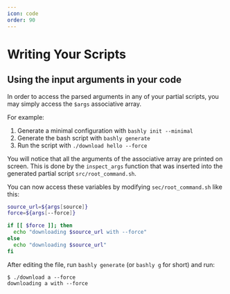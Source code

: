 ```yaml
---
icon: code
order: 90
---
```


# Writing Your Scripts

## Using the input arguments in your code

In order to access the parsed arguments in any of your partial scripts, you may simply access the `$args` associative array.

For example:

1. Generate a minimal configuration with `bashly init --minimal`
2. Generate the bash script with `bashly generate`
3. Run the script with `./download hello --force`

You will notice that all the arguments of the associative array are printed on screen. This is done by the `inspect_args` function that was inserted into the generated partial script `src/root_command.sh`.

You can now access these variables by modifying `sec/root_command.sh` like this:


```bash src/root_command.sh
source_url=${args[source]}
force=${args[--force]}

if [[ $force ]]; then
  echo "downloading $source_url with --force"
else
  echo "downloading $source_url"
fi
```

After editing the file, run `bashly generate` (or `bashly g` for short) and run:

```shell
$ ./download a --force
downloading a with --force
```
